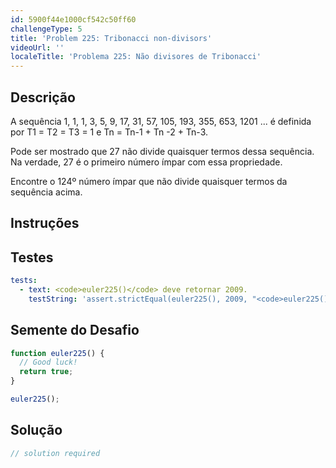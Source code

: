 ```yaml
---
id: 5900f44e1000cf542c50ff60
challengeType: 5
title: 'Problem 225: Tribonacci non-divisors'
videoUrl: ''
localeTitle: 'Problema 225: Não divisores de Tribonacci'
---
```


## Descrição
<section id="description"> A sequência 1, 1, 1, 3, 5, 9, 17, 31, 57, 105, 193, 355, 653, 1201 ... é definida por T1 = T2 = T3 = 1 e Tn = Tn-1 + Tn -2 + Tn-3. <p> Pode ser mostrado que 27 não divide quaisquer termos dessa sequência. Na verdade, 27 é o primeiro número ímpar com essa propriedade. </p><p> Encontre o 124º número ímpar que não divide quaisquer termos da sequência acima. </p></section>

## Instruções
<section id="instructions">
</section>

## Testes
<section id='tests'>

```yml
tests:
  - text: <code>euler225()</code> deve retornar 2009.
    testString: 'assert.strictEqual(euler225(), 2009, "<code>euler225()</code> should return 2009.");'

```

</section>

## Semente do Desafio
<section id='challengeSeed'>

<div id='js-seed'>

```js
function euler225() {
  // Good luck!
  return true;
}

euler225();

```

</div>



</section>

## Solução
<section id='solution'>

```js
// solution required
```
</section>

